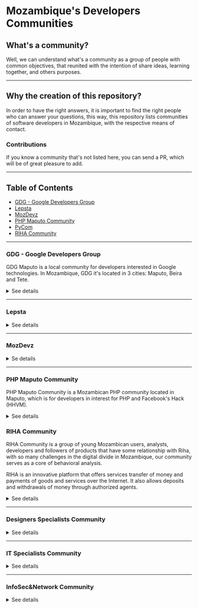 # Mozambique's Developers Communities

## What's a community?

Well, we can understand what's a community as a group of people with common
objectives, that reunited with the intention of share ideas, learning together, and
others purposes.

---

## Why the creation of this repository?

In order to have the right answers, it is important to find the right people who can
answer your questions, this way, this repository lists communities of software
developers in Mozambique, with the respective means of contact.

### Contributions
If you know a community that's not listed here, you can send a PR, which will be of great pleasure to add.

---

## Table of Contents

* [GDG - Google Developers Group](#GDG---Google-Developers-Group)
* [Lepsta](#Lepsta)
* [MozDevz](#MozDevz)
* [PHP Maputo Community](#PHP-Maputo-Community)
* [PyCom](#machine-learning-engineer-nanodegree)
* [RIHA Community](#RIHA-Community)

---

### GDG - Google Developers Group

  GDG Maputo is a local community for developers interested in Google technologies.
  In Mozambique, GDG it's located in 3 cities: Maputo, Beira and Tete.
<details>

  <summary>See details</summary>
  Contacts

  1. [Meetup (Maputo)](https://www.meetup.com/pt-BR/GDG-Maputo/)
  2. [Meetup (Beira)](https://www.meetup.com/pt-BR/Beira-GDG/)
  3. [Meetup (Tete)](https://www.meetup.com/pt-BR/GDG-TETE/)
  4. [Facebook's Group (Maputo)](https://pt-br.facebook.com/groups/gdgmaputo/)
  5. [Medium](https://medium.com/android-dev-moz)

</details>

---

### Lepsta

<details>
  <summary>See details</summary>
  Contacts

  1. [Meetup](https://www.meetup.com/pt-BR/Lepsta-Developers-Maputo/)


</details>

---

### MozDevz

<details>
  <summary>Se details</summary>
   Contacts

  1. [Facebook](https://www.facebook.com/mozdevz/)
  2. [Meetup](https://www.meetup.com/pt-BR/Mozdevz/)
  3. [Telegram](https://t.me/MozDevz)

</details>

---

### PHP Maputo Community

  PHP Maputo Community is a Mozambican PHP community located in Maputo, which is for
  developers in interest for PHP and Facebook's Hack (HHVM).

<details>
  <summary>See details</summary>
   Contacts

  1. [WhatsApp](https://chat.whatsapp.com/ILHtN728Hhp1St5Ag9eDji)

</details>

### RIHA Community

   RIHA Community is a group of young Mozambican users, analysts,
   developers and followers of products that have some relationship with Riha,
   with so many challenges in the digital divide in Mozambique,
   our community serves as a core of behavioral analysis.

   RIHA is an innovative platform that offers services
   transfer of money and payments of goods and services over the Internet.
   It also allows deposits and withdrawals of money through authorized agents.

<details>
  <summary>See details</summary>
  Contacts

  1. [RIHA's website](https://www.riha.co.mz)
  2. [WhatsApp](https://chat.whatsapp.com/DRNbVPySnZS5snQH6RgdH6)
</details>

---

### Designers Specialists Community

<details>
  <summary>See details</summary>
  Contacts

- [Whatsapp](https://chat.whatsapp.com/FNTCgUqwz2jE3hIAzT2iN0)

</details>

---

### IT Specialists Community

<details>
  <summary>See details</summary>
  Contacts

- [Whatsapp](https://chat.whatsapp.com/JBCNS1jwWRo9oQeM7JZVQL)

</details>

---

### InfoSec&Network Community

<details>
  <summary>See details</summary>
  Contacts

- [Whatsapp](https://chat.whatsapp.com/J7GKuiE4UmwBmbYVFlqDPB)

</details>
